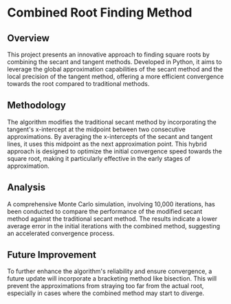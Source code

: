 # Combined Root Finding Method

## Overview
This project presents an innovative approach to finding square roots by combining the secant and tangent methods. Developed in Python, it aims to leverage the global approximation capabilities of the secant method and the local precision of the tangent method, offering a more efficient convergence towards the root compared to traditional methods.

## Methodology
The algorithm modifies the traditional secant method by incorporating the tangent's x-intercept at the midpoint between two consecutive approximations. By averaging the x-intercepts of the secant and tangent lines, it uses this midpoint as the next approximation point. This hybrid approach is designed to optimize the initial convergence speed towards the square root, making it particularly effective in the early stages of approximation.

## Analysis
A comprehensive Monte Carlo simulation, involving 10,000 iterations, has been conducted to compare the performance of the modified secant method against the traditional secant method. The results indicate a lower average error in the initial iterations with the combined method, suggesting an accelerated convergence process.

## Future Improvement
To further enhance the algorithm's reliability and ensure convergence, a future update will incorporate a bracketing method like bisection. This will prevent the approximations from straying too far from the actual root, especially in cases where the combined method may start to diverge.